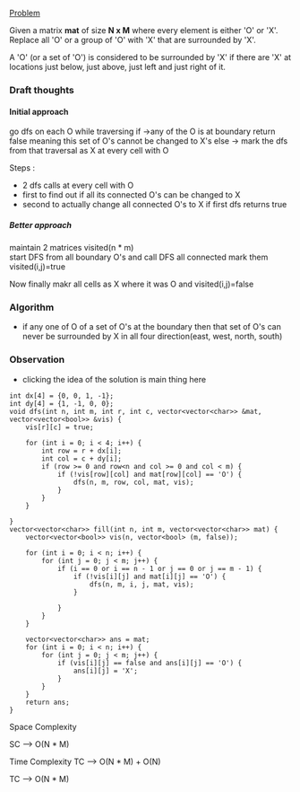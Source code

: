 [Problem](https://www.geeksforgeeks.org/problems/replace-os-with-xs0052/1)


Given a matrix **mat** of size **N x M** where every element is either 'O' or 'X'. Replace all 'O' or a group of 'O' with 'X' that are surrounded by 'X'.

A 'O' (or a set of 'O') is considered to be surrounded by 'X' if there are 'X' at locations just below, just above, just left and just right of it.
### Draft thoughts
#### Initial approach 
go dfs on each O while traversing
if ->any of the O is at boundary return false meaning this set of O's cannot be changed to X's
else -> mark the dfs from that traversal as X at every cell with O

Steps : 
- 2 dfs calls at every cell with O
- first to find out if all its connected O's can be changed to X
- second to actually change all connected O's to X if first dfs returns true
##### Better approach
maintain 2 matrices  visited(n * m)  
start DFS from all boundary O's and call DFS all connected mark them visited(i,j)=true

Now finally makr all cells as X where it was O and visited(i,j)=false


### Algorithm

- if any one of O of a set of O's at the boundary then that set of O's can never be surrounded by X in all four direction(east, west, north, south)
### Observation
- clicking the idea of the solution is main thing here

```
int dx[4] = {0, 0, 1, -1};
int dy[4] = {1, -1, 0, 0};
void dfs(int n, int m, int r, int c, vector<vector<char>> &mat, vector<vector<bool>> &vis) {
	vis[r][c] = true;

	for (int i = 0; i < 4; i++) {
		int row = r + dx[i];
		int col = c + dy[i];
		if (row >= 0 and row<n and col >= 0 and col < m) {
			if (!vis[row][col] and mat[row][col] == 'O') {
				dfs(n, m, row, col, mat, vis);
			}
		}
	}

}
vector<vector<char>> fill(int n, int m, vector<vector<char>> mat) {
	vector<vector<bool>> vis(n, vector<bool> (m, false));

	for (int i = 0; i < n; i++) {
		for (int j = 0; j < m; j++) {
			if (i == 0 or i == n - 1 or j == 0 or j == m - 1) {
				if (!vis[i][j] and mat[i][j] == 'O') {
					dfs(n, m, i, j, mat, vis);
				}

			}
		}
	}

	vector<vector<char>> ans = mat;
	for (int i = 0; i < n; i++) {
		for (int j = 0; j < m; j++) {
			if (vis[i][j] == false and ans[i][j] == 'O') {
				ans[i][j] = 'X';
			}
		}
	}
	return ans;
}

```








Space Complexity

SC --> O(N * M) 




Time Complexity
TC --> O(N * M) + O(N)

TC --> O(N * M) 
